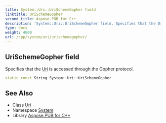 ```yaml
---
title: System::Uri::UriSchemeGopher field
linktitle: UriSchemeGopher
second_title: Aspose.PUB for C++
description: 'System::Uri::UriSchemeGopher field. Specifies that the Uri is accessed through the Gopher protocol in C++.'
type: docs
weight: 4800
url: /cpp/system/uri/urischemegopher/
---
```

## UriSchemeGopher field


Specifies that the [Uri](../) is accessed through the Gopher protocol.

```cpp
static const String System::Uri::UriSchemeGopher
```

## See Also

* Class [Uri](../)
* Namespace [System](../../)
* Library [Aspose.PUB for C++](../../../)
